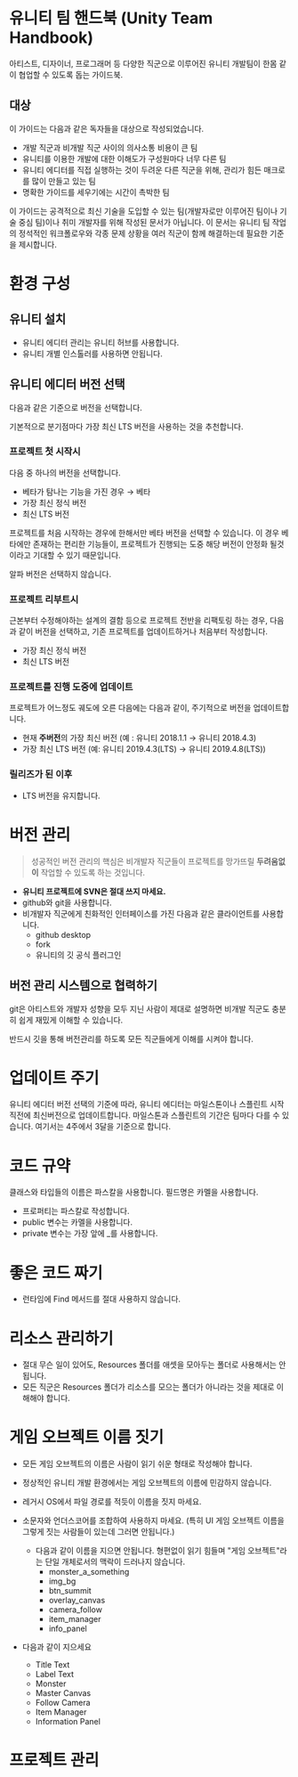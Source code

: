 # 유니티 팀 핸드북 (Unity Team Handbook)

아티스트, 디자이너, 프로그래머 등 다양한 직군으로 이루어진 유니티 개발팀이 한몸 같이 협업할 수 있도록 돕는 가이드북.

## **대상**

이 가이드는 다음과 같은 독자들을 대상으로 작성되었습니다.

- 개발 직군과 비개발 직군 사이의 의사소통 비용이 큰 팀
- 유니티를 이용한 개발에 대한 이해도가 구성원마다 너무 다른 팀
- 유니티 에디터를 직접 실행하는 것이 두려운 다른 직군을 위해, 관리가 힘든 매크로를 많이 만들고 있는 팀
- 명확한 가이드를 세우기에는 시간이 촉박한 팀

이 가이드는 공격적으로 최신 기술을 도입할 수 있는 팀(개발자로만 이루어진 팀이나 기술 중심 팀)이나 취미 개발자를 위해 작성된 문서가 아닙니다. 이 문서는 유니티 팀 작업의 정석적인 워크폴로우와 각종 문제 상황을 여러 직군이 함께 해결하는데 필요한 기준을 제시합니다.

# **환경 구성**

## **유니티 설치**

- 유니티 에디터 관리는 유니티 허브를 사용합니다.
- 유니티 개별 인스톨러를 사용하면 안됩니다.

## 유니티 에디터 **버전 선택**

다음과 같은 기준으로 버전을 선택합니다.

기본적으로 분기점마다 가장 최신 LTS 버전을 사용하는 것을 추천합니다.

### **프로젝트 첫 시작시**

다음 중 하나의 버전을 선택합니다.

- 베타가 탐나는 기능을 가진 경우 → 베타
- 가장 최신 정식 버전
- 최신 LTS 버전

프로젝트를 처음 시작하는 경우에 한해서만 베타 버전을 선택할 수 있습니다. 이 경우 베타에만 존재하는 편리한 기능들이, 프로젝트가 진행되는 도중 해당 버전이 안정화 될것이라고 기대할 수 있기 때문입니다.

알파 버전은 선택하지 않습니다.

### 프로젝트 리부트시

근본부터 수정해야하는 설계의 결함 등으로 프로젝트 전반을 리팩토링 하는 경우, 다음과 같이 버전을 선택하고, 기존 프로젝트를 업데이트하거나 처음부터 작성합니다.

- 가장 최신 정식 버전
- 최신 LTS 버전

### 프로젝트를 진행 도중에 업데이트

프로젝트가 어느정도 궤도에 오른 다음에는 다음과 같이, 주기적으로 버전을 업데이트합니다.

- 현재 **주버전**의 가장 최신 버전 (예 : 유니티 2018.1.1 → 유니티 2018.4.3)
- 가장 최신 LTS 버전 (예: 유니티 2019.4.3(LTS) → 유니티 2019.4.8(LTS))

### 릴리즈가 된 이후

- LTS 버전을 유지합니다.

# 버전 관리

> 성공적인 버전 관리의 핵심은 비개발자 직군들이 프로젝트를 망가뜨릴 **두려움없이** 작업할 수 있도록 하는 것입니다.

- **유니티 프로젝트에 SVN은 절대 쓰지 마세요.**
- github와 git을 사용합니다.
- 비개발자 직군에게 친화적인 인터페이스를 가진 다음과 같은 클라이언트를 사용합니다.
  - github desktop
  - fork
  - 유니티의 깃 공식 플러그인

## 버전 관리 시스템으로 협력하기

git은 아티스트와 개발자 성향을 모두 지닌 사람이 제대로 설명하면 비개발 직군도 충분히 쉽게 재밌게 이해할 수 있습니다.

반드시 깃을 통해 버전관리를 하도록 모든 직군들에게 이해를 시켜야 합니다.

# 업데이트 주기

유니티 에디터 버전 선택의 기준에 따라, 유니티 에디터는 마일스톤이나 스플린트 시작 직전에 최신버전으로 업데이트합니다. 마일스톤과 스플린트의 기간은 팀마다 다를 수 있습니다. 여기서는 4주에서 3달을 기준으로 합니다.

# 코드 규약

클래스와 타입들의 이름은 파스칼을 사용합니다. 필드명은 카멜을 사용합니다.

- 프로퍼티는 파스칼로 작성합니다.
- public 변수는 카멜을 사용합니다.
- private 변수는 가장 앞에 \_를 사용합니다.

# 좋은 코드 짜기

- 런타임에 Find 메서드를 절대 사용하지 않습니다.

# 리소스 관리하기

- 절대 무슨 일이 있어도, Resources 폴더를 애셋을 모아두는 폴더로 사용해서는 안됩니다.
- 모든 직군은 Resources 폴더가 리소스를 모으는 폴더가 아니라는 것을 제대로 이해해야 합니다.

# 게임 오브젝트 이름 짓기

- 모든 게임 오브젝트의 이름은 사람이 읽기 쉬운 형태로 작성해야 합니다.
- 정상적인 유니티 개발 환경에서는 게임 오브젝트의 이름에 민감하지 않습니다.

- 레거시 OS에서 파일 경로를 적듯이 이름을 짓지 마세요.
- 소문자와 언더스코어를 조합하여 사용하지 마세요. (특히 UI 게임 오브젝트 이름을 그렇게 짓는 사람들이 있는데 그러면 안됩니다.)
  - 다음과 같이 이름을 지으면 안됩니다. 형편없이 읽기 힘들며 "게임 오브젝트"라는 단일 개체로서의 맥락이 드러나지 않습니다.
    - monster_a_something
    - img_bg
    - btn_summit
    - overlay_canvas
    - camera_follow
    - item_manager
    - info_panel

- 다음과 같이 지으세요
  - Title Text
  - Label Text
  - Monster
  - Master Canvas
  - Follow Camera
  - Item Manager
  - Information Panel

# 프로젝트 관리
